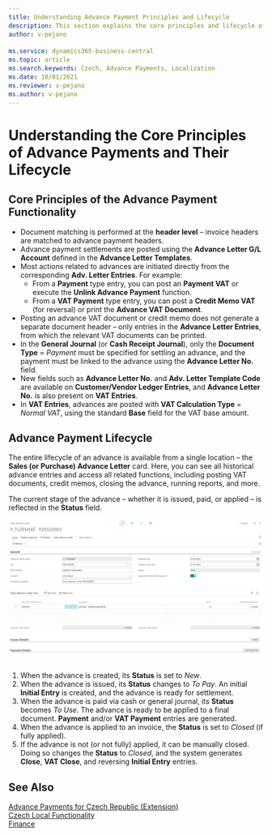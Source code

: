 ```yaml
---
title: Understanding Advance Payment Principles and Lifecycle  
description: This section explains the core principles and lifecycle of advance payments in the Czech localization extension.  
author: v-pejano

ms.service: dynamics365-business-central  
ms.topic: article  
ms.search.keywords: Czech, Advance Payments, Localization  
ms.date: 10/01/2021  
ms.reviewer: v-pejano  
ms.author: v-pejano  
---
```


# Understanding the Core Principles of Advance Payments and Their Lifecycle

## Core Principles of the Advance Payment Functionality

- Document matching is performed at the **header level** – invoice headers are matched to advance payment headers.  
- Advance payment settlements are posted using the **Advance Letter G/L Account** defined in the **Advance Letter Templates**.  
- Most actions related to advances are initiated directly from the corresponding **Adv. Letter Entries**. For example:
  - From a **Payment** type entry, you can post an **Payment VAT** or execute the **Unlink Advance Payment** function.
  - From a **VAT Payment** type entry, you can post a **Credit Memo VAT** (for reversal) or print the **Advance VAT Document**.  
- Posting an advance VAT document or credit memo does not generate a separate document header – only entries in the **Advance Letter Entries**, from which the relevant VAT documents can be printed.  
- In the **General Journal** (or **Cash Receipt Journal**), only the **Document Type** = *Payment* must be specified for settling an advance, and the payment must be linked to the advance using the **Advance Letter No.** field.  
- New fields such as **Advance Letter No.** and **Adv. Letter Template Code** are available on **Customer/Vendor Ledger Entries**, and **Advance Letter No.** is also present on **VAT Entries**.  
- In **VAT Entries**, advances are posted with **VAT Calculation Type** = *Normal VAT*, using the standard **Base** field for the VAT base amount.

## Advance Payment Lifecycle

The entire lifecycle of an advance is available from a single location – the **Sales (or Purchase) Advance Letter** card. Here, you can see all historical advance entries and access all related functions, including posting VAT documents, credit memos, closing the advance, running reports, and more.

The current stage of the advance – whether it is issued, paid, or applied – is reflected in the **Status** field.

![Advance Payment Principles](Media/adv-payments-principes.png)

1. When the advance is created, its **Status** is set to *New*.  
2. When the advance is issued, its **Status** changes to *To Pay*. An initial **Initial Entry** is created, and the advance is ready for settlement.  
3. When the advance is paid via cash or general journal, its **Status** becomes *To Use*. The advance is ready to be applied to a final document. **Payment** and/or **VAT Payment** entries are generated.  
4. When the advance is applied to an invoice, the **Status** is set to *Closed* (if fully applied).
5. If the advance is not (or not fully) applied, it can be manually closed. Doing so changes the **Status** to *Closed*, and the system generates **Close**, **VAT Close**, and reversing **Initial Entry** entries.

## See Also

[Advance Payments for Czech Republic (Extension)](ui-extensions-advance-payments-localization-cz.md)  
[Czech Local Functionality](czech-local-functionality.md)  
[Finance](../../finance.md)
